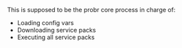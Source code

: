 This is supposed to be the probr core process in charge of:
- Loading config vars
- Downloading service packs
- Executing all service packs